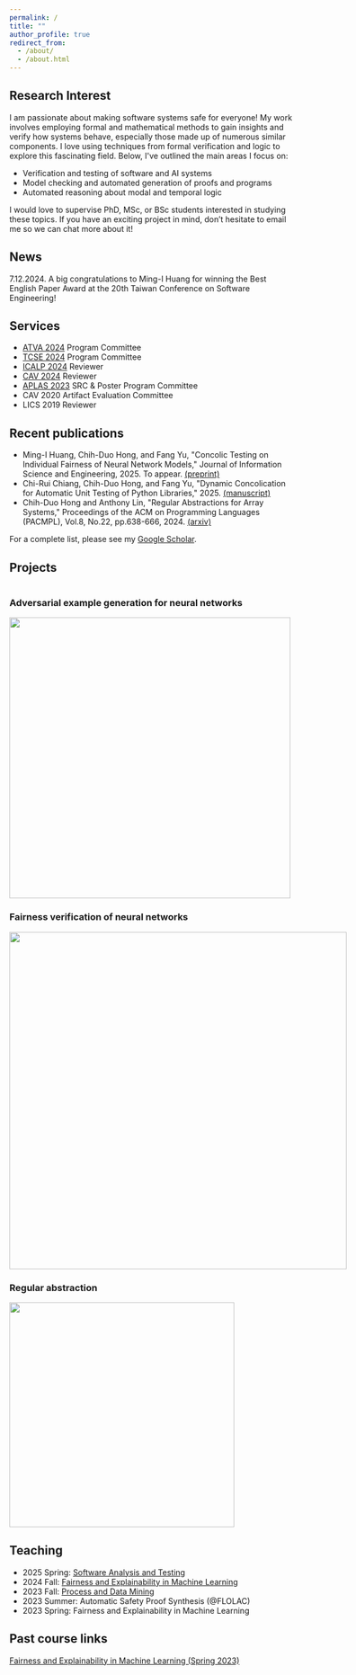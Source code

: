 ```yaml
---
permalink: /
title: ""
author_profile: true
redirect_from: 
  - /about/
  - /about.html
---
```


Research Interest
-----
I am passionate about making software systems safe for everyone! My work involves employing formal and mathematical methods to gain insights and verify how systems behave, especially those made up of numerous similar components. I love using techniques from formal verification and logic to explore this fascinating field. Below, I've outlined the main areas I focus on:

- Verification and testing of software and AI systems
- Model checking and automated generation of proofs and programs
- Automated reasoning about modal and temporal logic

I would love to supervise PhD, MSc, or BSc students interested in studying these topics. If you have an exciting project in mind, don’t hesitate to email me so we can chat more about it!

News
-----
7.12.2024. A big congratulations to Ming-I Huang for winning the Best English Paper Award at the 20th Taiwan Conference on Software Engineering!

Services
-----
- [ATVA 2024](https://atva-conference.org/2024/organization/) Program Committee
- [TCSE 2024](https://tcse2024.seat.org.tw/) Program Committee
- [ICALP 2024](https://compose.ioc.ee/icalp2024/#icalp) Reviewer
- [CAV 2024](https://i-cav.org/2024/) Reviewer
- [APLAS 2023](https://conf.researchr.org/home/aplas-2023) SRC & Poster Program Committee
- CAV 2020 Artifact Evaluation Committee
- LICS 2019 Reviewer

Recent publications
-----
- Ming-I Huang, Chih-Duo Hong, and Fang Yu, "Concolic Testing on Individual Fairness of Neural Network Models," Journal of Information Science and Engineering, 2025. To appear. [(preprint)](https://chihduo.github.io/files/Concolic_Testing_of_DNN_Fairness.pdf)
- Chi-Rui Chiang, Chih-Duo Hong, and Fang Yu, "Dynamic Concolication for Automatic Unit Testing of Python Libraries," 2025. [(manuscript)](https://chihduo.github.io/files/Concolic_Testing_with_Profiler.pdf)
- Chih-Duo Hong and Anthony Lin, "Regular Abstractions for Array Systems," Proceedings of the ACM on Programming Languages (PACMPL), Vol.8, No.22, pp.638-666, 2024. [(arxiv)](https://arxiv.org/abs/2401.02618)

For a complete list, please see my [Google Scholar](https://scholar.google.com.tw/citations?user=Mnc26mEAAAAJ).

Projects
----
<div>
<div style="float:left;">
<h3>Adversarial example generation for neural networks</h3>
<img src="https://chihduo.github.io/files/pyct_adv_bg.png" width="500px" />
</div>

<div style="float:left">
<h3>Fairness verification of neural networks</h3>
<img src="https://chihduo.github.io/files/pyfair.png" width="600px" />
</div>

<div style="float:left">
<h3>Regular abstraction</h3>
<img src="https://chihduo.github.io/files/reg_abs.png" width="400px" />
</div>
</div>
<div style="clear:both"></div>

Teaching
-----
- 2025 Spring: [Software Analysis and Testing](https://newdoc.nccu.edu.tw/teaschm/1132/schmPrv.jsp-yy=113&smt=2&num=791029&gop=00&s=1.html)
- 2024 Fall: [Fairness and Explainability in Machine Learning](https://newdoc.nccu.edu.tw/teaschm/1131/schmPrv.jsp-yy=113&smt=1&num=356814&gop=00&s=1.html)
- 2023 Fall: [Process and Data Mining](https://newdoc.nccu.edu.tw/teaschm/1121/schmPrv.jsp-yy=112&smt=1&num=356359&gop=00&s=1.html)
- 2023 Summer: Automatic Safety Proof Synthesis (@FLOLAC)
- 2023 Spring: Fairness and Explainability in Machine Learning

Past course links
-----
[Fairness and Explainability in Machine Learning (Spring 2023)](https://sites.google.com/view/aisd2023)
